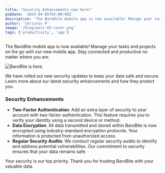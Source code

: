 ```yaml
---
title: 'Security Enhancements now here!'
pubDate: '2024-04-05T05:00:00Z'
description: 'The BaroBite mobile app is now available! Manage your tasks and projects on the go with our new mobile app. Stay connected and productive no matter where you are.'
author: 'Christos P'
image: '/blog/post-03-cover.png'
tags: ['productivity', 'app']
---
```


The BaroBite mobile app is now available! Manage your tasks and projects on the go with our new mobile app. Stay connected and productive no matter where you are.

![BaroBite is here.](/blog/post-03.png)

We have rolled out new security updates to keep your data safe and secure. Learn more about our latest security enhancements and how they protect you.

### Security Enhancements

- **Two-Factor Authentication**: Add an extra layer of security to your account with two-factor authentication. This feature requires you to verify your identity using a second device or method.
- **Data Encryption**: All data transmitted and stored within BaroBite is now encrypted using industry-standard encryption protocols. Your information is protected from unauthorized access.
- **Regular Security Audits**: We conduct regular security audits to identify and address potential vulnerabilities. Our commitment to security ensures that your data remains safe.

Your security is our top priority. Thank you for trusting BaroBite with your valuable data.
